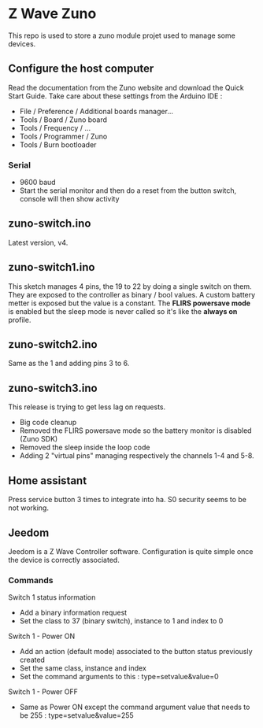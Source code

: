 # Z Wave Zuno
This repo is used to store a zuno module projet used to manage some devices.

## Configure the host computer
Read the documentation from the Zuno website and download the Quick Start Guide.
Take care about these settings from the Arduino IDE :
- File / Preference / Additional boards manager...
- Tools / Board / Zuno board
- Tools / Frequency / ...
- Tools / Programmer / Zuno
- Tools / Burn bootloader

### Serial
- 9600 baud
- Start the serial monitor and then do a reset from the button switch, console will then show activity

## zuno-switch.ino
Latest version, v4.


## zuno-switch1.ino
This sketch manages 4 pins, the 19 to 22 by doing a single switch on them.
They are exposed to the controller as binary / bool values.
A custom battery metter is exposed but the value is a constant.
The **FLIRS powersave mode** is enabled but the sleep mode is never called so it's like the **always on** profile.

## zuno-switch2.ino
Same as the 1 and adding pins 3 to 6.

## zuno-switch3.ino
This release is trying to get less lag on requests.
- Big code cleanup
- Removed the FLIRS powersave mode so the battery monitor is disabled (Zuno SDK)
- Removed the sleep inside the loop code
- Adding 2 "virtual pins" managing respectively the channels 1-4 and 5-8.

## Home assistant
Press service button 3 times to integrate into ha. S0 security seems to be not working.

## Jeedom
Jeedom is a Z Wave Controller software.
Configuration is quite simple once the device is correctly associated.

### Commands
Switch 1 status information
- Add a binary information request
- Set the class to 37 (binary switch), instance to 1 and index to 0

Switch 1 - Power ON
- Add an action (default mode) associated to the button status previously created 
- Set the same class, instance and index
- Set the command arguments to this : type=setvalue&value=0

Switch 1 - Power OFF
- Same as Power ON except the command argument value that needs to be 255 : type=setvalue&value=255



